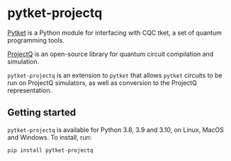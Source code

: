 # pytket-projectq

[Pytket](https://cqcl.github.io/tket/pytket/api/index.html) is a Python module for interfacing
with CQC tket, a set of quantum programming tools.

[ProjectQ](https://github.com/ProjectQ-Framework/ProjectQ) is an open-source
library for quantum circuit compilation and simulation.

`pytket-projectq` is an extension to `pytket` that allows `pytket` circuits to
be run on ProjectQ simulators, as well as conversion to the ProjectQ
representation.

## Getting started

`pytket-projectq` is available for Python 3.8, 3.9 and 3.10, on Linux, MacOS and
Windows. To install, run:

```pip install pytket-projectq```
